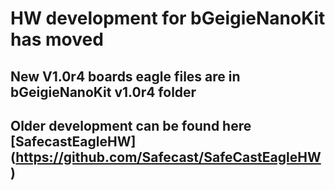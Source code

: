 # HW development for bGeigieNanoKit has moved
## New V1.0r4 boards eagle files are in bGeigieNanoKit v1.0r4 folder 
## Older development can be found here [SafecastEagleHW] (https://github.com/Safecast/SafeCastEagleHW)
